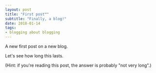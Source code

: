 ```yaml
---
layout: post
title: "First post™"
subtitle: "Finally, a blog!"
date: 2018-01-14
tags:
- blogging about blogging
---
```


A new first post on a new blog.

Let's see how long this lasts.

(Hint: if you're reading this post, the answer is probably "not very long".)
